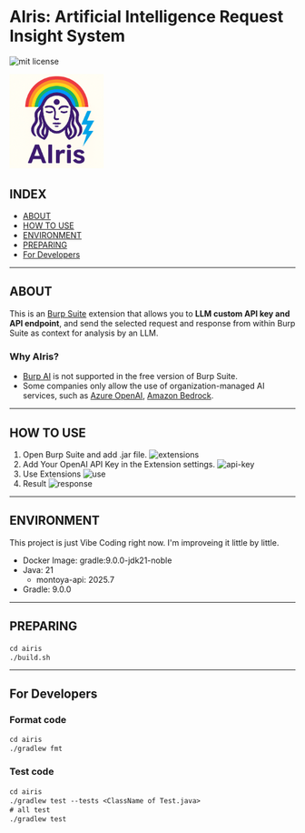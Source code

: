 # AIris: Artificial Intelligence Request Insight System

![mit license](https://img.shields.io/github/license/RyosukeDTomita/airis)

<img src="./assets/airis_icon_thunder.png" width="33%" height="33%" alt="AIris">

## INDEX

- [ABOUT](#about)
- [HOW TO USE](#how-to-use)
- [ENVIRONMENT](#environment)
- [PREPARING](#preparing)
- [For Developers](#for-developers)

---

## ABOUT

This is an [Burp Suite](https://portswigger.net/burp) extension that allows you to **LLM custom API key and API endpoint**, and send the selected request and response from within Burp Suite as context for analysis by an LLM.

### Why AIris?

- [Burp AI](https://portswigger.net/burp/ai) is not supported in the free version of Burp Suite.
- Some companies only allow the use of organization-managed AI services, such as [Azure OpenAI](https://learn.microsoft.com/ja-jp/azure/ai-foundry/openai/overview), [Amazon Bedrock](https://aws.amazon.com/jp/bedrock/).

---

## HOW TO USE

1. Open Burp Suite and add .jar file.
    ![extensions](./assets/add_extensions.png)
2. Add Your OpenAI API Key in the Extension settings.
    ![api-key](./assets/settings.png)
3. Use Extensions
    ![use](./assets/example.png)
4. Result
    ![response](./assets/example2.png)

---

## ENVIRONMENT

This project is just Vibe Coding right now.
I'm improveing it little by little.

- Docker Image: gradle:9.0.0-jdk21-noble
- Java: 21
  - montoya-api: 2025.7
- Gradle: 9.0.0

---

## PREPARING

```shell
cd airis
./build.sh
```

---

## For Developers

### Format code

```shell
cd airis
./gradlew fmt
```

### Test code

```shell
cd airis
./gradlew test --tests <ClassName of Test.java>
# all test
./gradlew test
```
